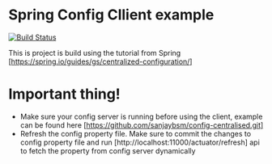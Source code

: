 # Spring Config Cllient example

[![Build Status](https://travis-ci.org/joemccann/dillinger.svg?branch=master)](https://travis-ci.org/joemccann/dillinger)

This is project is build using the tutorial from Spring
[https://spring.io/guides/gs/centralized-configuration/]

# Important thing!

  - Make sure your config server is running before using the client, example can be found here [https://github.com/sanjaybsm/config-centralised.git]
  - Refresh the config property file. Make sure to commit the changes to config property file and run [http://localhost:11000/actuator/refresh] api to fetch the property from config server dynamically
